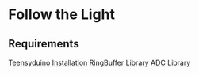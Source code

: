 # Follow the Light


## Requirements
[Teensyduino Installation](https://www.pjrc.com/teensy/td_download.html)
[RingBuffer Library](https://github.com/Locoduino/RingBuffer)
[ADC Library](https://github.com/pedvide/ADC)